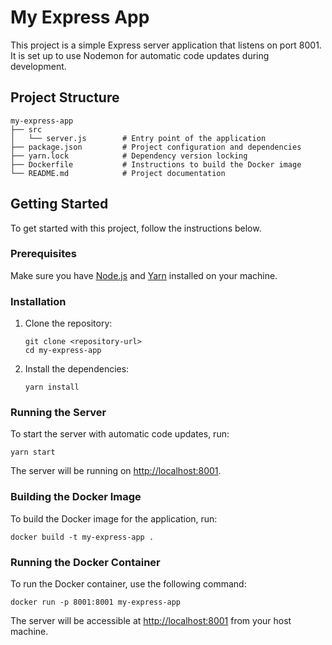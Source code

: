 # My Express App

This project is a simple Express server application that listens on port 8001. It is set up to use Nodemon for automatic code updates during development.

## Project Structure

```
my-express-app
├── src
│   └── server.js        # Entry point of the application
├── package.json         # Project configuration and dependencies
├── yarn.lock            # Dependency version locking
├── Dockerfile           # Instructions to build the Docker image
└── README.md            # Project documentation
```

## Getting Started

To get started with this project, follow the instructions below.

### Prerequisites

Make sure you have [Node.js](https://nodejs.org/) and [Yarn](https://yarnpkg.com/) installed on your machine.

### Installation

1. Clone the repository:
   ```
   git clone <repository-url>
   cd my-express-app
   ```

2. Install the dependencies:
   ```
   yarn install
   ```

### Running the Server

To start the server with automatic code updates, run:

```
yarn start
```

The server will be running on [http://localhost:8001](http://localhost:8001).

### Building the Docker Image

To build the Docker image for the application, run:

```
docker build -t my-express-app .
```

### Running the Docker Container

To run the Docker container, use the following command:

```
docker run -p 8001:8001 my-express-app
```

The server will be accessible at [http://localhost:8001](http://localhost:8001) from your host machine.